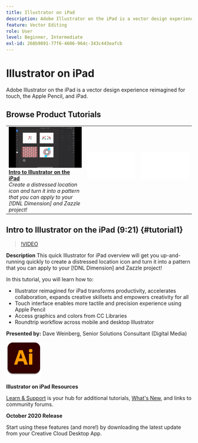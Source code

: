 ```yaml
---
title: Illustrator on iPad
description: Adobe Illustrator on the iPad is a vector design experience reimagined for touch, the Apple Pencil, and iPad
feature: Vector Editing
role: User
level: Beginner, Intermediate
exl-id: 268b9891-77f6-4606-964c-343c443eafcb
---
```

# Illustrator on iPad

Adobe Illustrator on the iPad is a vector design experience reimagined for touch, the Apple Pencil, and iPad.

## Browse Product Tutorials

<table style="table-layout:fixed">
<tr>
 <td>
   <a href="illustratoripad.md#tutorial1">
      <img alt="Intro to Illustrator on the iPad" src="../assets/illustrator-iPad_repeat_weinberg_thumbnail.jpg" />
   </a>
    <div>
   <a href="illustratoripad.md#tutorial1"><strong>Intro to Illustrator on the iPad</strong></a>
    </div>
    <em>Create a distressed location icon and turn it into a pattern that you can apply to your [!DNL Dimension] and Zazzle project!</em>
    <br>
  </td>
  <td>
    <img alt="Spacer" src="../assets/Whitespacer.png" />
    <div>
    <br>
  </td>
  <td>
    <img alt="Spacer" src="../assets/Whitespacer.png" />
    <div>
    <br>
  </td>
</tr>
</table>

## Intro to Illustrator on the iPad (9:21) {#tutorial1}

>[!VIDEO](https://video.tv.adobe.com/v/326823?hidetitle=true)

**Description**
This quick Illustrator for iPad overview will get you up-and-running quickly to create a distressed location icon and turn it into a pattern that you can apply to your [!DNL Dimension] and Zazzle project!

In this tutorial, you will learn how to:
* Illustrator reimagined for iPad transforms productivity, accelerates collaboration, expands creative skillsets and empowers creativity for all
* Touch interface enables more tactile and precision experience using Apple Pencil
* Access graphics and colors from CC Libraries
* Roundtrip workflow across mobile and desktop Illustrator

**Presented by:**
Dave Weinberg, Senior Solutions Consultant (Digital Media)

![Illustrator on iPad Logo](../assets/ai_appicon_96.png)

**Illustrator on iPad Resources**

[Learn & Support](https://helpx.adobe.com/support/illustrator.html) is your hub for additional tutorials, [What's New](https://helpx.adobe.com/illustrator/using/whats-new/mobile-2021.html), and links to community forums.

**October 2020 Release**

Start using these features (and more!) by downloading the latest update from your Creative Cloud Desktop App.
